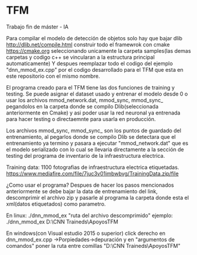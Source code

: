 # TFM
Trabajo fin de máster - IA

Para compilar el modelo de detección de objetos solo hay que bajar dlib http://dlib.net/compile.html
construir todo el framewrok con cmake https://cmake.org seleccionando unicamente la carpeta samples(las demas carpetas y codigo c++ se vincularan a la estructura principal automaticamente)
Y despues reemplazar todo el codigo del ejemplo "dnn_mmod_ex.cpp" por el codigo desarrollado para el TFM que esta en este repositorio con el mismo nombre.

El programa creado para el TFM tiene las dos funciones de training y testing.
Se puede asignar el dataset usado y entrenar el modelo desde 0 o usar los archivos mmod_network.dat, mmod_sync, mmod_sync_ pegandolos en la carpeta donde se compilo Dlib(seleccionada anteriormente en Cmake) y asi poder usar la red neuronal ya entrenada para hacer testing o directaemnte para usarla en producción.

Los archivos mmod_sync, mmod_sync_ son los puntos de guardado del entrenamiento, al pegarlos donde se compilo Dlib se detectara que el entrenamiento ya termino y pasara a ejecutar "mmod_network.dat" que es el modelo serializado con lo cual se llevaria directamente a la sección de testing del programa de inventario de la infraestructura electrica.

Training data:
1100 fotografias de infraestructura electrica etiquetadas.
https://www.mediafire.com/file/7juc3v01imbwbvg/TrainingData.zip/file

¿Como usar el programa?
Despues de hacer los pasos mencionados anteriormente se debe bajar la data de entrenamiento del link, descomprimir el archivo zip y pasarle al programa la carpeta donde esta el xml(datos etiquetados) como parametro.

En linux:
./dnn_mmod_ex "ruta del archivo descomprimido"
ejemplo:
./dnn_mmod_ex D:\CNN Traineds\ApoyosTFM
  
En windows(con Visual estudio 2015 o superior)
click derecho en dnn_mmod_ex.cpp ->Porpiedades->depuración y en "argumentos de comandos" poner la ruta entre comillas "D:\CNN Traineds\ApoyosTFM"


